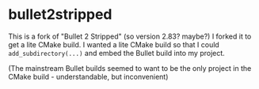 # bullet2stripped

This is a fork of "Bullet 2 Stripped" (so version 2.83? maybe?)
I forked it to get a lite CMake build.
I wanted a lite CMake build so that I could `add_subdirectory(...)` and embed the Bullet build into my project.

(The mainstream Bullet builds seemed to want to be the only project in the CMake build - understandable, but inconvenient)

